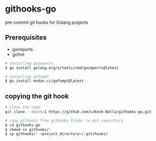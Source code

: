 # githooks-go

pre-commit git hooks for Golang projects

## Prerequisites

- goimports
- gofmt

```bash
# installing goimports
$ go install golang.org/x/tools/cmd/goimports@latest

# installing gofumpt
$ go install mvdan.cc/gofumpt@latest
```

## copying the git hook

```bash
# clone the repo
git clone --depth=1 https://github.com/Lokesh-Balla/githooks-go.git

# copy githooks from githooks folder to git repository
$ cd githooks-go
$ chmod +x githooks/*
$ cp githooks/* <project_directory>/.git/hooks/
```
